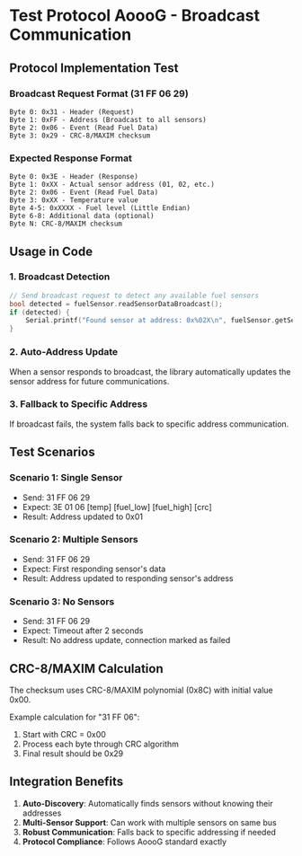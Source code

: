 # Test Protocol AoooG - Broadcast Communication

## Protocol Implementation Test

### Broadcast Request Format (31 FF 06 29)
```
Byte 0: 0x31 - Header (Request)
Byte 1: 0xFF - Address (Broadcast to all sensors)
Byte 2: 0x06 - Event (Read Fuel Data)
Byte 3: 0x29 - CRC-8/MAXIM checksum
```

### Expected Response Format
```
Byte 0: 0x3E - Header (Response)
Byte 1: 0xXX - Actual sensor address (01, 02, etc.)
Byte 2: 0x06 - Event (Read Fuel Data)
Byte 3: 0xXX - Temperature value
Byte 4-5: 0xXXXX - Fuel level (Little Endian)
Byte 6-8: Additional data (optional)
Byte N: CRC-8/MAXIM checksum
```

## Usage in Code

### 1. Broadcast Detection
```cpp
// Send broadcast request to detect any available fuel sensors
bool detected = fuelSensor.readSensorDataBroadcast();
if (detected) {
    Serial.printf("Found sensor at address: 0x%02X\n", fuelSensor.getSensorAddress());
}
```

### 2. Auto-Address Update
When a sensor responds to broadcast, the library automatically updates the sensor address for future communications.

### 3. Fallback to Specific Address
If broadcast fails, the system falls back to specific address communication.

## Test Scenarios

### Scenario 1: Single Sensor
- Send: 31 FF 06 29
- Expect: 3E 01 06 [temp] [fuel_low] [fuel_high] [crc]
- Result: Address updated to 0x01

### Scenario 2: Multiple Sensors
- Send: 31 FF 06 29
- Expect: First responding sensor's data
- Result: Address updated to responding sensor's address

### Scenario 3: No Sensors
- Send: 31 FF 06 29
- Expect: Timeout after 2 seconds
- Result: No address update, connection marked as failed

## CRC-8/MAXIM Calculation
The checksum uses CRC-8/MAXIM polynomial (0x8C) with initial value 0x00.

Example calculation for "31 FF 06":
1. Start with CRC = 0x00
2. Process each byte through CRC algorithm
3. Final result should be 0x29

## Integration Benefits
1. **Auto-Discovery**: Automatically finds sensors without knowing their addresses
2. **Multi-Sensor Support**: Can work with multiple sensors on same bus
3. **Robust Communication**: Falls back to specific addressing if needed
4. **Protocol Compliance**: Follows AoooG standard exactly